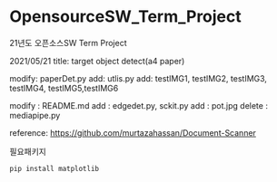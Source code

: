 # OpensourceSW_Term_Project
21년도 오픈소스SW Term Project

2021/05/21
title: target object detect(a4 paper)

modify: paperDet.py
add: utlis.py
add: testIMG1, testIMG2, testIMG3, testIMG4, testIMG5,testIMG6

modify : README.md
add : edgedet.py, sckit.py
add : pot.jpg
delete : mediapipe.py


reference:
https://github.com/murtazahassan/Document-Scanner


필요패키지
```
pip install matplotlib 
```